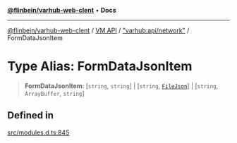 [**@flinbein/varhub-web-clent**](../../../../README.md) • **Docs**

***

[@flinbein/varhub-web-clent](../../../../README.md) / [VM API](../../../README.md) / ["varhub:api/network"](../README.md) / FormDataJsonItem

# Type Alias: FormDataJsonItem

> **FormDataJsonItem**: [`string`, `string`] \| [`string`, [`FileJson`](../interfaces/FileJson.md)] \| [`string`, `ArrayBuffer`, `string`]

## Defined in

[src/modules.d.ts:845](https://github.com/flinbein/varhub-web-client/blob/7d6a2e3812e654c01a487ef0fcd6a83839993854/src/modules.d.ts#L845)
